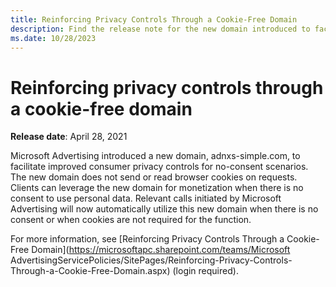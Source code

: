 ```yaml
---
title: Reinforcing Privacy Controls Through a Cookie-Free Domain
description: Find the release note for the new domain introduced to facilitate improved consumer privacy controls.
ms.date: 10/28/2023
---
```


# Reinforcing privacy controls through a cookie-free domain

**Release date**: April 28, 2021

Microsoft Advertising introduced a new domain, adnxs-simple.com, to facilitate improved consumer privacy controls for no-consent scenarios. The new domain does not send or read browser cookies on requests. Clients can leverage the new domain for monetization when there is no consent to use personal data. Relevant calls initiated by Microsoft Advertising will now automatically utilize this new domain when there is no consent or when cookies are not required for the function.

For more information, see [Reinforcing Privacy Controls Through a Cookie-Free Domain](https://microsoftapc.sharepoint.com/teams/Microsoft AdvertisingServicePolicies/SitePages/Reinforcing-Privacy-Controls-Through-a-Cookie-Free-Domain.aspx) (login required).
